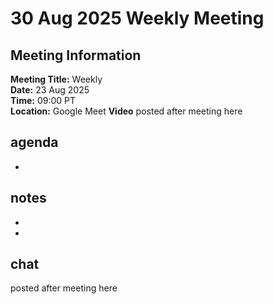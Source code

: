 ---
---

# 30 Aug 2025 Weekly Meeting

## Meeting Information

**Meeting Title:** Weekly  
**Date:** 23 Aug 2025  
**Time:** 09:00 PT  
**Location:** Google Meet 
**Video** posted after meeting here

## agenda

- 

## notes

- 
- 


## chat

posted after meeting here
